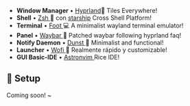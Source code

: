 * **Window Manager** • [Hyprland](https://github.com/hyprwm/Hyprland)🎨 Tiles Everywhere!
* **Shell** • [Zsh ](https://www.zsh.org) 🐚 con [starship](https://github.com/starship/starship) Cross Shell Platform!
* **Terminal** • [Foot ](https://codeberg.org/dnkl/foot/wiki) 💻 A minimalist wayland terminal emulator!
* **Panel** • [Waybar ](https://aur.archlinux.org/packages/waybar-hyprland-git)🍧 Patched waybar following hyprland faq!
* **Notify Daemon** • [Dunst ](https://github.com/dunst-project/dunst) 🍃 Minimalist and functional!
* **Launcher** • [Wofi ](https://hg.sr.ht/~scoopta/wofi) 🚀 Realmente rápido y customizable!
* **GUI Basic-IDE** • [Astronvim ](https://astronvim.com/) Rice IDE!

## 🌸 Setup

Coming soon! ~
